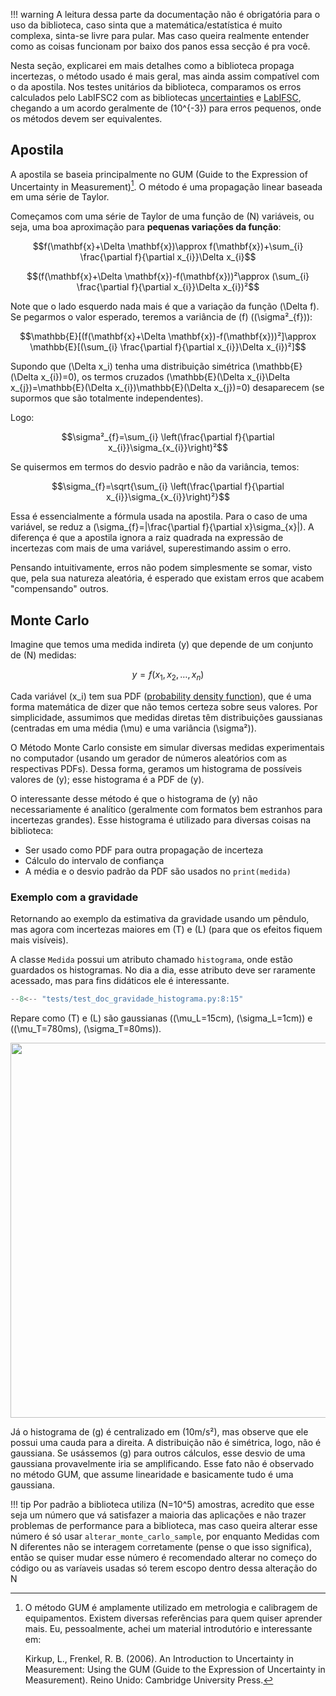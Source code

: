 !!! warning
    A leitura dessa parte da documentação não é obrigatória para o uso da biblioteca, caso sinta que a matemática/estatística é muito complexa, sinta-se livre para pular. Mas caso queira realmente entender como as coisas funcionam por baixo dos panos essa secção é pra você.




Nesta seção, explicarei em mais detalhes como a biblioteca propaga incertezas, o método usado é mais geral, mas ainda assim compatível com o da apostila. Nos testes unitários da biblioteca, comparamos os erros calculados pelo LabIFSC2 com as bibliotecas [uncertainties](https://pythonhosted.org/uncertainties/) e [LabIFSC](https://github.com/gjvnq/LabIFSC), chegando a um acordo geralmente de \(10^{-3}\) para erros pequenos, onde os métodos devem ser equivalentes.

## Apostila
A apostila se baseia principalmente no GUM (Guide to the Expression of Uncertainty in Measurement)[^1]. O método é uma propagação linear baseada em uma série de Taylor.

Começamos com uma série de Taylor de uma função de \(N\) variáveis, ou seja, uma boa aproximação para **pequenas variações da função**:

$$f(\mathbf{x}+\Delta \mathbf{x})\approx f(\mathbf{x})+\sum_{i} \frac{\partial f}{\partial x_{i}}\Delta x_{i}$$

$$(f(\mathbf{x}+\Delta \mathbf{x})-f(\mathbf{x}))²\approx (\sum_{i} \frac{\partial f}{\partial x_{i}}\Delta x_{i})²$$

Note que o lado esquerdo nada mais é que a variação da função \(\Delta f\). Se pegarmos o valor esperado, teremos a variância de \(f\) (\(\sigma²_{f}\)):

$$\mathbb{E}[(f(\mathbf{x}+\Delta \mathbf{x})-f(\mathbf{x}))²]\approx \mathbb{E}[(\sum_{i} \frac{\partial f}{\partial x_{i}}\Delta x_{i})²]$$

Supondo que \(\Delta x_i\) tenha uma distribuição simétrica \(\mathbb{E}(\Delta x_{i})=0\), os termos cruzados \(\mathbb{E}(\Delta x_{i}\Delta x_{j})=\mathbb{E}(\Delta x_{i})\mathbb{E}(\Delta x_{j})=0\) desaparecem (se supormos que são totalmente independentes).

Logo:

$$\sigma²_{f}=\sum_{i} \left(\frac{\partial f}{\partial x_{i}}\sigma_{x_{i}}\right)²$$

Se quisermos em termos do desvio padrão e não da variância, temos:

$$\sigma_{f}=\sqrt{\sum_{i} \left(\frac{\partial f}{\partial x_{i}}\sigma_{x_{i}}\right)²}$$

Essa é essencialmente a fórmula usada na apostila. Para o caso de uma variável, se reduz a \(\sigma_{f}=|\frac{\partial f}{\partial x}\sigma_{x}|\). A diferença é que a apostila ignora a raiz quadrada na expressão de incertezas com mais de uma variável, superestimando assim o erro.

Pensando intuitivamente, erros não podem simplesmente se somar, visto que, pela sua natureza aleatória, é esperado que existam erros que acabem "compensando" outros.

## Monte Carlo
Imagine que temos uma medida indireta \(y\) que depende de um conjunto de \(N\) medidas:

$$y=f(x_1,x_2,\dots,x_n)$$

Cada variável \(x_i\) tem sua PDF ([probability density function](https://en.wikipedia.org/wiki/Probability_density_function)), que é uma forma matemática de dizer que não temos certeza sobre seus valores. Por simplicidade, assumimos que medidas diretas têm distribuições gaussianas (centradas em uma média \(\mu\) e uma variância \(\sigma²\)).

O Método Monte Carlo consiste em simular diversas medidas experimentais no computador (usando um gerador de números aleatórios com as respectivas PDFs). Dessa forma, geramos um histograma de possíveis valores de \(y\); esse histograma é a PDF de \(y\).

O interessante desse método é que o histograma de \(y\) não necessariamente é analítico (geralmente com formatos bem estranhos para incertezas grandes). Esse histograma é utilizado para diversas coisas na biblioteca:

- Ser usado como PDF para outra propagação de incerteza
- Cálculo do intervalo de confiança
- A média e o desvio padrão da PDF são usados no `print(medida)`

### Exemplo com a gravidade
Retornando ao exemplo da estimativa da gravidade usando um pêndulo, mas agora com incertezas maiores em \(T\) e \(L\) (para que os efeitos fiquem mais visíveis).

A classe `Medida` possui um atributo chamado `histograma`, onde estão guardados os histogramas. No dia a dia, esse atributo deve ser raramente acessado, mas para fins didáticos ele é interessante.

```py 
--8<-- "tests/test_doc_gravidade_histograma.py:8:15"
```

Repare como \(T\) e \(L\) são gaussianas (\(\mu_L=15cm\), \(\sigma_L=1cm\)) e (\(\mu_T=780ms\), \(\sigma_T=80ms\)).

<img src="./images/gravidade_histograma.jpg" width=600>

Já o histograma de \(g\) é centralizado em \(10m/s²\), mas observe que ele possui uma cauda para a direita. A distribuição não é simétrica, logo, não é gaussiana. Se usássemos \(g\) para outros cálculos, esse desvio de uma gaussiana provavelmente iria se amplificando. Esse fato não é observado no método GUM, que assume linearidade e basicamente tudo é uma gaussiana.


!!! tip
    Por padrão a biblioteca utiliza \(N=10^5\) amostras, acredito que esse seja um número que vá satisfazer a maioria das aplicações e não trazer problemas de performance para a biblioteca, mas caso queira alterar esse número é só usar
    `alterar_monte_carlo_sample`, por enquanto Medidas com N diferentes não se interagem corretamente (pense o que isso significa), então se quiser mudar esse número é recomendado alterar no começo do código ou as varíaveis usadas só terem escopo dentro dessa alteração do N




[^1]: O método GUM é amplamente utilizado em metrologia e calibragem de equipamentos. Existem diversas referências para quem quiser aprender mais. Eu, pessoalmente, achei um material introdutório e interessante em:
    
    Kirkup, L., Frenkel, R. B. (2006). An Introduction to Uncertainty in Measurement: Using the GUM (Guide to the Expression of Uncertainty in Measurement). Reino Unido: Cambridge University Press.

[^2]: O principal material usado na implementação do Monte Carlo foi o próprio material suplementar do GUM sobre Monte Carlo. É interessante notar que esse material explicitamente considera o método Monte Carlo como uma forma mais precisa de calcular incertezas:

    “Evaluation of Measurement Data — Supplement 1 to the ‘Guide to the Expression of Uncertainty in Measurement’ — Propagation of Distributions Using a Monte Carlo Method,” 2008. https://doi.org/10.59161/JCGM101-2008.